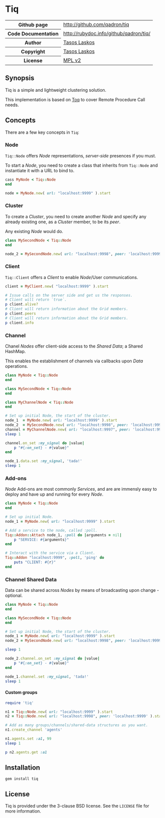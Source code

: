 # Tiq

<table>
    <tr>
        <th>Github page</th>
        <td><a href="http://github.com/qadron/tiq">http://github.com/qadron/tiq</a></td>
     </tr>
    <tr>
        <th>Code Documentation</th>
        <td><a href="http://rubydoc.info/github/qadron/tiq/">http://rubydoc.info/github/qadron/tiq/</a></td>
    </tr>
    <tr>
       <th>Author</th>
       <td><a href="mailto:tasos.laskos@gmail.com">Tasos Laskos</a></td>
    </tr>
    <tr>
        <th>Copyright</th>
        <td><a href="mailto:tasos.laskos@gmail.com">Tasos Laskos</a></td>
    </tr>
    <tr>
        <th>License</th>
        <td><a href="file.LICENSE.html">MPL v2</a></td>
    </tr>
</table>

## Synopsis

Tiq is a simple and lightweight clustering solution.

This implementation is based on [Toq](https://github.com/qadron/toq) to cover Remote Procedure Call needs.

## Concepts

There are a few key concepts in `Tiq`:

### Node

`Tiq::Node` offers _Node_ representations, _server-side_ presences if you must.

To start a _Node_, you need to create a class that inherits from `Tiq::Node`
and instantiate it with a URL to bind to.

```ruby
cass MyNode < Tiq::Node
end

node = MyNode.new( url: "localhost:9999" ).start
```

### Cluster

To create a _Cluster_, you need to create another _Node_ and specify any already
existing one, as a _Cluster_ member, to be its _peer_.

Any existing _Node_ would do.

```ruby
class MySecondNode < Tiq::Node
end

node_2 = MySecondNode.new( url: "localhost:9998", peer: 'localhost:9999' ).start
```

### Client

`Tiq::Client` offers a _Client_ to enable _Node_/User communications.

```ruby
client = MyClient.new( "localhost:9999" ).start

# Issue calls on the server side and get us the responses.
# Client will return `true`.
p client.alive?
# Client will return information about the Grid members.
p client.peers
# Client will return information about the Grid members.
p client.info
```

### Channel

Chanel _Nodes_ offer client-side access to the _Shared Data_; a Shared HashMap.

This enables the establishment of channels via callbacks upon _Data_
operations.

```ruby
class MyNode < Tiq::Node
end

class MySecondNode < Tiq::Node
end

class MyChannelNode < Tiq::Node
end

# Set up initial Node, the start of the cluster.
node_1  = MyNode.new( url: "localhost:9999" ).start
node_2  = MySecondNode.new( url: "localhost:9998", peer: 'localhost:9999' ).start
channel = MyChannelNode.new( url: "localhost:9997", peer: 'localhost:9999' ).start.channel
sleep 1

channel.on_set :my_signal do |value|
    p "#{:on_set} - #{value}"
end

node_1.data.set :my_signal, 'tada!'
sleep 1
```

### Add-ons

_Node_ Add-ons are most commonly _Services_, and are are immensly easy to deploy
and have up and running for
every _Node_.

```ruby
class MyNode < Tiq::Node
end

# Set up initial Node.
node_1 = MyNode.new( url: "localhost:9999" ).start

# Add a service to the node, called :poll.
Tiq::Addon::Attach node_1, :poll do |arguments = nil|
    p "SERVICE: #{arguments}"
end

# Interact with the service via a Client.
Tiq::Addon "localhost:9999", :poll, 'ping' do
    puts "CLIENT: #{r}"
end
```

### Channel Shared Data

Data can be shared across _Nodes_ by means of broadcasting upon
change - optional.

```ruby
class MyNode < Tiq::Node
end

class MySecondNode < Tiq::Node
end

# Set up initial Node, the start of the cluster.
node_1 = MyNode.new( url: "localhost:9999" ).start
node_2 = MySecondNode.new( url: "localhost:9998", peer: 'localhost:9999' ).start

sleep 1

node_2.channel.on_set :my_signal do |value|
    p "#{:on_set} - #{value}"
end

node_1.channel.set :my_signal, 'tada!'
sleep 1
```

#### Custom groups

```ruby
require 'tiq'

n1 = Tiq::Node.new( url: "localhost:9999" ).start
n2 = Tiq::Node.new( url: "localhost:9998", peer: 'localhost:9999' ).start

# Add as many groups/channels/shared-data structures as you want.
n1.create_channel 'agents'

n1.agents.set :a1, 99
sleep 1

p n2.agents.get :a1
```

## Installation

    gem install tiq

## License

Tiq is provided under the 3-clause BSD license.
See the `LICENSE` file for more information.
